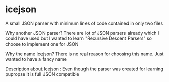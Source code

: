 # icejson

A small JSON parser with minimum lines of code contained in only two files

Why another JSON parser?
There are lot of JSON parsers already which I could have used but I wanted to learn "Recursive Descent Parsers" so choose to implement one for JSON

Why the name Icejson?
There is no real reason for choosing this name. Just wanted to have a fancy name

Description about Icejson : 
Even though the parser was created for learning pupropse It is full JSON compatible